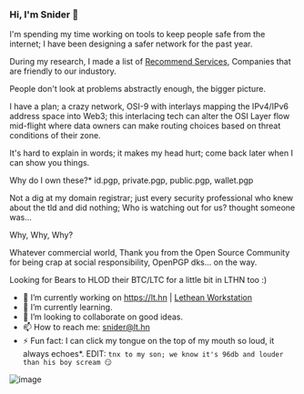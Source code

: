 ### Hi, I'm Snider 👋

I'm spending my time working on tools to keep people safe from the internet; I have been designing a safer network for the past year.

During my research, I made a list of [Recommend Services](https://github.com/Snider/security-research/tree/main/good-companies), Companies that are friendly to our industory.

People don't look at problems abstractly enough, the bigger picture.

I have a plan; a crazy network, OSI-9 with interlays mapping the IPv4/IPv6 address space into Web3; this interlacing tech can alter the OSI Layer flow mid-flight where data owners can make routing choices based on threat conditions of their zone.

It's hard to explain in words; it makes my head hurt; come back later when I can show you things.

Why do I own these?* id.pgp, private.pgp, public.pgp, wallet.pgp

Not a dig at my domain registrar; just every security professional who knew about the tld and did nothing; Who is watching out for us? thought someone was...

Why, Why, Why? 

Whatever commercial world, Thank you from the Open Source Community for being crap at social responsibility, OpenPGP dks... on the way.

Looking for Bears to HLOD their BTC/LTC for a little bit in LTHN too :)

- 🔭 I’m currently working on https://lt.hn | [Lethean Workstation](https://github.com/letheanVPN/Workstation#readme)
- 🌱 I’m currently learning.
- 👯 I’m looking to collaborate on good ideas.
- 📫 How to reach me: snider@lt.hn
- ⚡ Fun fact: I can click my tongue on the top of my mouth so loud, it always echoes*. 
EDIT: `tnx to my son; we know it's 96db and louder than his boy scream 😏`

![image](https://user-images.githubusercontent.com/631881/151739883-93137c42-a0cc-47de-b3d9-d60c12e9a445.png)


